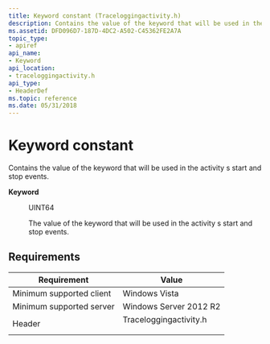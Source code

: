 ```yaml
---
title: Keyword constant (Traceloggingactivity.h)
description: Contains the value of the keyword that will be used in the activity s start and stop events.
ms.assetid: DFD096D7-187D-4DC2-A502-C45362FE2A7A
topic_type:
- apiref
api_name:
- Keyword
api_location:
- traceloggingactivity.h
api_type:
- HeaderDef
ms.topic: reference
ms.date: 05/31/2018
---
```


# Keyword constant

Contains the value of the keyword that will be used in the activity s start and stop events.

<dl> <dt>

<span id="Keyword"></span><span id="keyword"></span><span id="KEYWORD"></span>**Keyword**
</dt> <dd> <dl> <dt>

UINT64
</dt> <dt>



The value of the keyword that will be used in the activity s start and stop events.


</dt> </dl> </dd> </dl>

## Requirements



| Requirement | Value |
|-------------------------------------|---------------------------------------------------------------------------------------------------|
| Minimum supported client<br/> | Windows Vista<br/>                                                                          |
| Minimum supported server<br/> | Windows Server 2012 R2<br/>                                                                 |
| Header<br/>                   | <dl> <dt>Traceloggingactivity.h</dt> </dl> |



 

 





